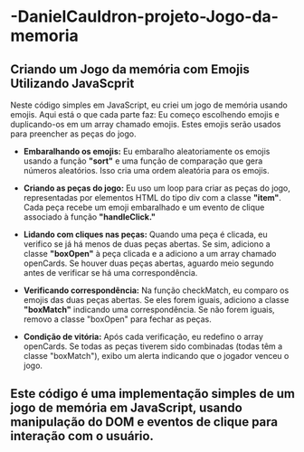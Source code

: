 # -DanielCauldron-projeto-Jogo-da-memoria
## Criando um Jogo da memória com Emojis Utilizando JavaScprit

Neste código simples em JavaScript, eu criei um jogo de memória usando emojis. Aqui está o que cada parte faz:
Eu começo escolhendo emojis e duplicando-os em um array chamado emojis. Estes emojis serão usados para preencher as peças do jogo.
  
*	**Embaralhando os emojis:** Eu embaralho aleatoriamente os emojis usando a função __"sort"__ e uma função de comparação que gera números aleatórios. Isso cria uma ordem aleatória para os emojis.
  
* **Criando as peças do jogo:** Eu uso um loop para criar as peças do jogo, representadas por elementos HTML do tipo div com a classe __"item"__. Cada peça recebe um emoji embaralhado e um evento de clique associado à função __"handleClick."__
  
*	**Lidando com cliques nas peças:** Quando uma peça é clicada, eu verifico se já há menos de duas peças abertas. Se sim, adiciono a classe __"boxOpen"__ à peça clicada e a adiciono a um array chamado openCards. Se houver duas peças abertas, aguardo meio segundo antes de 
  verificar se há uma correspondência.
 	
* **Verificando correspondência:** Na função checkMatch, eu comparo os emojis das duas peças abertas. Se eles forem iguais, adiciono a classe __"boxMatch"__ indicando uma correspondência. Se não forem iguais, removo a classe "boxOpen" para fechar as peças.
  
* **Condição de vitória:** Após cada verificação, eu redefino o array openCards. Se todas as peças tiverem sido combinadas (todas têm a classe "boxMatch"), exibo um alerta indicando que o jogador venceu o jogo.
  
 ## Este código é uma implementação simples de um jogo de memória em JavaScript, usando manipulação do DOM e eventos de clique para interação com o usuário.


